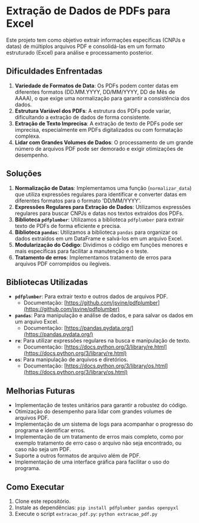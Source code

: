 # Extração de Dados de PDFs para Excel

Este projeto tem como objetivo extrair informações específicas (CNPJs e datas) de múltiplos arquivos PDF e consolidá-las em um formato estruturado (Excel) para análise e processamento posterior.

## Dificuldades Enfrentadas

1.  **Variedade de Formatos de Data**: Os PDFs podem conter datas em diferentes formatos (DD.MM.YYYY, DD/MM/YYYY, DD de Mês de AAAA), o que exige uma normalização para garantir a consistência dos dados.
2.  **Estrutura Variável dos PDFs**: A estrutura dos PDFs pode variar, dificultando a extração de dados de forma consistente.
3.  **Extração de Texto Imprecisa**: A extração de texto de PDFs pode ser imprecisa, especialmente em PDFs digitalizados ou com formatação complexa.
4.  **Lidar com Grandes Volumes de Dados**: O processamento de um grande número de arquivos PDF pode ser demorado e exigir otimizações de desempenho.

## Soluções

1.  **Normalização de Datas**: Implementamos uma função (`normalizar_data`) que utiliza expressões regulares para identificar e converter datas em diferentes formatos para o formato 'DD/MM/YYYY'.
2.  **Expressões Regulares para Extração de Dados**: Utilizamos expressões regulares para buscar CNPJs e datas nos textos extraídos dos PDFs.
3.  **Biblioteca `pdfplumber`**: Utilizamos a biblioteca `pdfplumber` para extrair texto de PDFs de forma eficiente e precisa.
4.  **Biblioteca `pandas`**: Utilizamos a biblioteca `pandas` para organizar os dados extraídos em um DataFrame e salvá-los em um arquivo Excel.
5.  **Modularização do Código**: Dividimos o código em funções menores e mais específicas para facilitar a manutenção e o teste.
6.  **Tratamento de erros**: Implementamos tratamento de erros para arquivos PDF corrompidos ou ilegíveis.

## Bibliotecas Utilizadas

* **`pdfplumber`**: Para extrair texto e outros dados de arquivos PDF.
    * Documentação: [https://github.com/jsvine/pdfplumber](https://github.com/jsvine/pdfplumber)
* **`pandas`**: Para manipulação e análise de dados, e para salvar os dados em um arquivo Excel.
    * Documentação: [https://pandas.pydata.org/](https://pandas.pydata.org/)
* **`re`**: Para utilizar expressões regulares na busca e manipulação de texto.
    * Documentação: [https://docs.python.org/3/library/re.html](https://docs.python.org/3/library/re.html)
* **`os`**: Para manipulação de arquivos e diretórios.
    * Documentação: [https://docs.python.org/3/library/os.html](https://docs.python.org/3/library/os.html)

## Melhorias Futuras

* Implementação de testes unitários para garantir a robustez do código.
* Otimização do desempenho para lidar com grandes volumes de arquivos PDF.
* Implementação de um sistema de logs para acompanhar o progresso do programa e identificar erros.
* Implementação de um tratamento de erros mais completo, como por exemplo tratamento de erro caso o arquivo não seja encontrado, ou caso não seja um PDF.
* Suporte a outros formatos de arquivo além de PDF.
* Implementação de uma interface gráfica para facilitar o uso do programa.

## Como Executar

1.  Clone este repositório.
2.  Instale as dependências: `pip install pdfplumber pandas openpyxl`
3.  Execute o script `extracao_pdf.py`: `python extracao_pdf.py`

